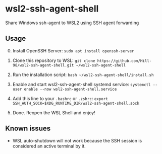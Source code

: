 # wsl2-ssh-agent-shell

Share Windows ssh-agent to WSL2 using SSH agent forwarding

## Usage

0. Install OpenSSH Server: `sudo apt install openssh-server`

1. Clone this repository to WSL: `git clone https://github.com/Hill-98/wsl2-ssh-agent-shell.git ~/wsl2-ssh-agent-shell`

2. Run the installation script: `bash ~/wsl2-ssh-agent-shell/install.sh`

3. Enable and start wsl2-ssh-agent-shell systemd service: `systemctl --user enable --now wsl2-ssh-agent-shell.service`

4. Add this line to your `.bashrc` or `.zshrc`: `export SSH_AUTH_SOCK=$XDG_RUNTIME_DIR/wsl2-ssh-agent-shell.sock`

5. Done. Reopen the WSL Shell and enjoy!

## Known issues

* WSL auto-shutdown will not work because the SSH session is considered an active terminal by it.
